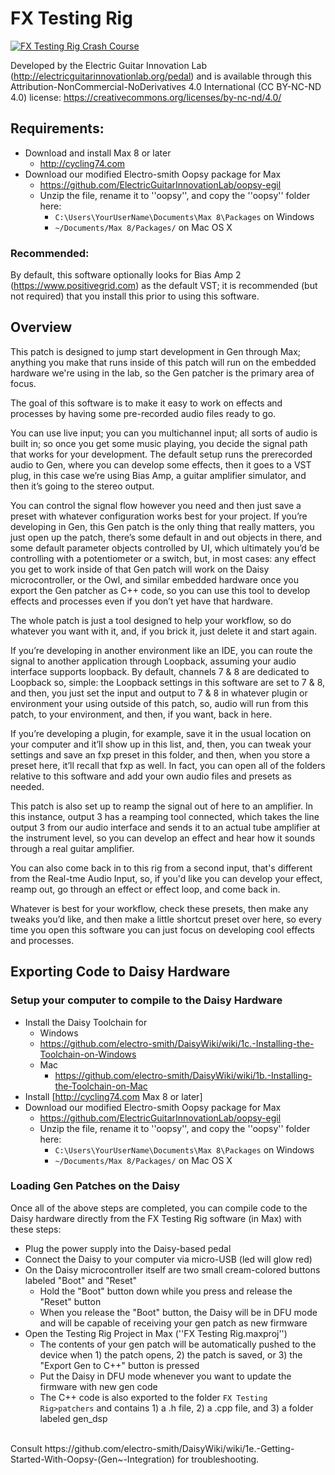 # FX Testing Rig
[![FX Testing Rig Crash Course](https://img.youtube.com/vi/NbGsRf5l9Us/0.jpg)](https://www.youtube.com/watch?v=NbGsRf5l9Us)

Developed by the Electric Guitar Innovation Lab (http://electricguitarinnovationlab.org/pedal) and is available through this Attribution-NonCommercial-NoDerivatives 4.0 International (CC BY-NC-ND 4.0) license:  https://creativecommons.org/licenses/by-nc-nd/4.0/ 

## Requirements:
- Download and install Max 8 or later
  - http://cycling74.com 
- Download our modified Electro-smith Oopsy package for Max
  - https://github.com/ElectricGuitarInnovationLab/oopsy-egil
  - Unzip the file, rename it to ''oopsy'', and copy the ''oopsy'' folder here: 
    - <code>C:\Users\YourUserName\Documents\Max 8\Packages</code> on Windows
    - <code>~/Documents/Max 8/Packages/</code> on Mac OS X

### Recommended:
By default, this software optionally looks for Bias Amp 2 (https://www.positivegrid.com) as the default VST; it is recommended (but not required) that you install this prior to using this software. 

## Overview

This patch is designed to jump start development in Gen through Max; anything you make that runs inside of this patch will run on the embedded hardware we're using in the lab, so the Gen patcher is the primary area of focus. 

The goal of this software is to make it easy to work on effects and processes by having some pre-recorded audio files ready to go.

You can use live input; you can you multichannel input; all sorts of audio is built in; so once you get some music playing, you decide the signal path that works for your development. The default setup runs the prerecorded audio to Gen, where you can develop some effects, then it goes to a VST plug, in this case we’re using Bias Amp, a guitar amplifier simulator, and then it’s going to the stereo output. 

You can control the signal flow however you need and then just save a preset with whatever configuration works best for your project. If you’re developing in Gen, this Gen patch is the only thing that really matters, you just open up the patch, there’s some default in and out objects in there, and some default parameter objects controlled by UI, which ultimately you’d be controlling with a potentiometer or a switch, but, in most cases: any effect you get to work inside of that Gen patch will work on the Daisy microcontroller, or the Owl, and similar embedded hardware once you export the Gen patcher as C++ code, so you can use this tool to develop effects and processes even if you don’t yet have that hardware. 

The whole patch is just a tool designed to help your workflow, so do whatever you want with it, and, if you brick it, just delete it and start again. 

If you’re developing in another environment like an IDE, you can route the signal to another application through Loopback, assuming your audio interface supports loopback. By default, channels 7 & 8 are dedicated to Loopback so, simple: the Loopback settings in this software are set to 7 & 8, and then, you just set the input and output to 7 & 8 in whatever plugin or environment your using outside of this patch, so, audio will run from this patch, to your environment, and then, if you want, back in here. 

If you’re developing a plugin, for example, save it in the usual location on your computer and it’ll show up in this list, and, then, you can tweak your settings and save an fxp preset in this folder, and then, when you store a preset here, it’ll recall that fxp as well. In fact, you can open all of the folders relative to this software and add your own audio files and presets as needed. 

This patch is also set up to reamp the signal out of here to an amplifier. In this instance, output 3 has a reamping tool connected, which takes the line output 3 from our audio interface and sends it to an actual tube amplifier at the instrument level, so you can develop an effect and hear how it sounds through a real guitar amplifier. 

You can also come back in to this rig from a second input, that's different from the Real-tme Audio Input, so, if you'd like you can develop your effect, reamp out, go through an effect or effect loop, and come back in. 

Whatever is best for your workflow, check these presets, then make any tweaks you’d like, and then make a little shortcut preset over here, so every time you open this software you can just focus on developing cool effects and processes. 


## Exporting Code to Daisy Hardware
### Setup your computer to compile to the Daisy Hardware

- Install the Daisy Toolchain for 
  - Windows
  - https://github.com/electro-smith/DaisyWiki/wiki/1c.-Installing-the-Toolchain-on-Windows
  - Mac
    - https://github.com/electro-smith/DaisyWiki/wiki/1b.-Installing-the-Toolchain-on-Mac
- Install [http://cycling74.com Max 8 or later]
- Download our modified Electro-smith Oopsy package for Max
  - https://github.com/ElectricGuitarInnovationLab/oopsy-egil
  - Unzip the file, rename it to ''oopsy'', and copy the ''oopsy'' folder here: 
    - <code>C:\Users\YourUserName\Documents\Max 8\Packages</code> on Windows
    - <code>~/Documents/Max 8/Packages/</code> on Mac OS X

### Loading Gen Patches on the Daisy 
Once all of the above steps are completed, you can compile code to the Daisy hardware directly from the FX Testing Rig software (in Max) with these steps:
- Plug the power supply into the Daisy-based pedal
- Connect the Daisy to your computer via micro-USB (led will glow red)
- On the Daisy microcontroller itself are two small cream-colored buttons labeled "Boot" and "Reset"
  - Hold the "Boot" button down while you press and release the "Reset" button
  - When you release the "Boot" button, the Daisy will be in DFU mode and will be capable of receiving your gen patch as new firmware
- Open the Testing Rig Project in Max (''FX Testing Rig.maxproj'')
  - The contents of your gen patch will be automatically pushed to the device when 1) the patch opens, 2) the patch is saved, or 3) the "Export Gen to C++" button is pressed
   - Put the Daisy in DFU mode whenever you want to update the firmware with new gen code
   - The C++ code is also exported to the folder <code>FX Testing Rig⁩>⁨patchers⁩</code> and contains 1) a .h file, 2) a .cpp file, and 3) a folder labeled gen_dsp
<br>
Consult https://github.com/electro-smith/DaisyWiki/wiki/1e.-Getting-Started-With-Oopsy-(Gen~-Integration)  for troubleshooting.
